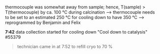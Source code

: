 

thermocouple was somewhat away from sample; hence, T(sample) > T(thermocouple) by ca. 100 °C during calcination 
  --> thermocouple needs to be set to an estimated 250 °C for cooling down to have 350 °C
  --> reprogrammed by Benjamin and Felix 

**7:42** data collection started for cooling down "Cool down to catalysis" #55379

> technician came in at 7:52 to refill cryo to 70 %






  
